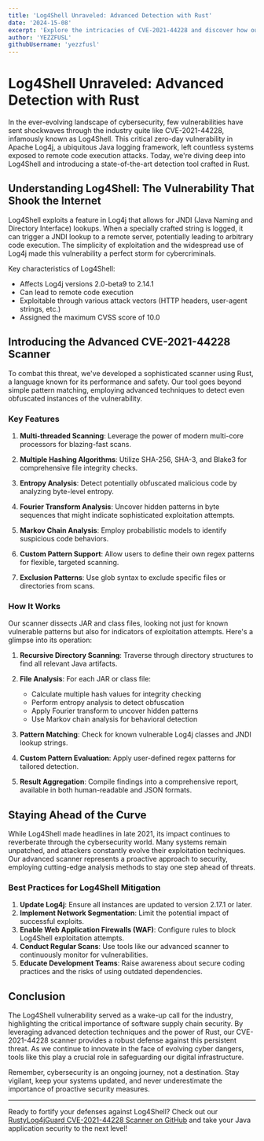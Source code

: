 ```yaml
---
title: 'Log4Shell Unraveled: Advanced Detection with Rust'
date: '2024-15-08'
excerpt: 'Explore the intricacies of CVE-2021-44228 and discover how our cutting-edge Rust-based scanner employs advanced techniques to unmask this pervasive threat.'
author: 'YEZZFUSL'
githubUsername: 'yezzfusl'
---
```


# Log4Shell Unraveled: Advanced Detection with Rust

In the ever-evolving landscape of cybersecurity, few vulnerabilities have sent shockwaves through the industry quite like CVE-2021-44228, infamously known as Log4Shell. This critical zero-day vulnerability in Apache Log4j, a ubiquitous Java logging framework, left countless systems exposed to remote code execution attacks. Today, we're diving deep into Log4Shell and introducing a state-of-the-art detection tool crafted in Rust.

## Understanding Log4Shell: The Vulnerability That Shook the Internet

Log4Shell exploits a feature in Log4j that allows for JNDI (Java Naming and Directory Interface) lookups. When a specially crafted string is logged, it can trigger a JNDI lookup to a remote server, potentially leading to arbitrary code execution. The simplicity of exploitation and the widespread use of Log4j made this vulnerability a perfect storm for cybercriminals.

Key characteristics of Log4Shell:
- Affects Log4j versions 2.0-beta9 to 2.14.1
- Can lead to remote code execution
- Exploitable through various attack vectors (HTTP headers, user-agent strings, etc.)
- Assigned the maximum CVSS score of 10.0

## Introducing the Advanced CVE-2021-44228 Scanner

To combat this threat, we've developed a sophisticated scanner using Rust, a language known for its performance and safety. Our tool goes beyond simple pattern matching, employing advanced techniques to detect even obfuscated instances of the vulnerability.

### Key Features

1. **Multi-threaded Scanning**: Leverage the power of modern multi-core processors for blazing-fast scans.

2. **Multiple Hashing Algorithms**: Utilize SHA-256, SHA-3, and Blake3 for comprehensive file integrity checks.

3. **Entropy Analysis**: Detect potentially obfuscated malicious code by analyzing byte-level entropy.

4. **Fourier Transform Analysis**: Uncover hidden patterns in byte sequences that might indicate sophisticated exploitation attempts.

5. **Markov Chain Analysis**: Employ probabilistic models to identify suspicious code behaviors.

6. **Custom Pattern Support**: Allow users to define their own regex patterns for flexible, targeted scanning.

7. **Exclusion Patterns**: Use glob syntax to exclude specific files or directories from scans.

### How It Works

Our scanner dissects JAR and class files, looking not just for known vulnerable patterns but also for indicators of exploitation attempts. Here's a glimpse into its operation:

1. **Recursive Directory Scanning**: Traverse through directory structures to find all relevant Java artifacts.

2. **File Analysis**: For each JAR or class file:
   - Calculate multiple hash values for integrity checking
   - Perform entropy analysis to detect obfuscation
   - Apply Fourier transform to uncover hidden patterns
   - Use Markov chain analysis for behavioral detection

3. **Pattern Matching**: Check for known vulnerable Log4j classes and JNDI lookup strings.

4. **Custom Pattern Evaluation**: Apply user-defined regex patterns for tailored detection.

5. **Result Aggregation**: Compile findings into a comprehensive report, available in both human-readable and JSON formats.

## Staying Ahead of the Curve

While Log4Shell made headlines in late 2021, its impact continues to reverberate through the cybersecurity world. Many systems remain unpatched, and attackers constantly evolve their exploitation techniques. Our advanced scanner represents a proactive approach to security, employing cutting-edge analysis methods to stay one step ahead of threats.

### Best Practices for Log4Shell Mitigation

1. **Update Log4j**: Ensure all instances are updated to version 2.17.1 or later.
2. **Implement Network Segmentation**: Limit the potential impact of successful exploits.
3. **Enable Web Application Firewalls (WAF)**: Configure rules to block Log4Shell exploitation attempts.
4. **Conduct Regular Scans**: Use tools like our advanced scanner to continuously monitor for vulnerabilities.
5. **Educate Development Teams**: Raise awareness about secure coding practices and the risks of using outdated dependencies.

## Conclusion

The Log4Shell vulnerability served as a wake-up call for the industry, highlighting the critical importance of software supply chain security. By leveraging advanced detection techniques and the power of Rust, our CVE-2021-44228 scanner provides a robust defense against this persistent threat. As we continue to innovate in the face of evolving cyber dangers, tools like this play a crucial role in safeguarding our digital infrastructure.

Remember, cybersecurity is an ongoing journey, not a destination. Stay vigilant, keep your systems updated, and never underestimate the importance of proactive security measures.

---

Ready to fortify your defenses against Log4Shell? Check out our [RustyLog4jGuard CVE-2021-44228 Scanner on GitHub](https://github.com/yezzfusl/RustyLog4jGuard) and take your Java application security to the next level!
